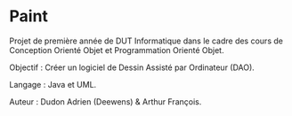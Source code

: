 # Paint

Projet de première année de DUT Informatique dans le cadre des cours de Conception Orienté Objet et Programmation Orienté Objet.

Objectif :
Créer un logiciel de Dessin Assisté par Ordinateur (DAO).

Langage :
Java et UML.

Auteur :
Dudon Adrien (Deewens) & Arthur François.
